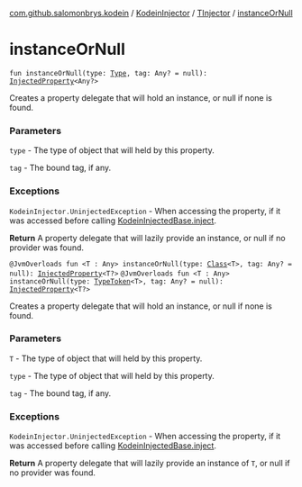 [com.github.salomonbrys.kodein](../../index.md) / [KodeinInjector](../index.md) / [TInjector](index.md) / [instanceOrNull](.)

# instanceOrNull

`fun instanceOrNull(type: `[`Type`](http://docs.oracle.com/javase/6/docs/api/java/lang/reflect/Type.html)`, tag: Any? = null): `[`InjectedProperty`](../../-injected-property/index.md)`<Any?>`

Creates a property delegate that will hold an instance, or null if none is found.

### Parameters

`type` - The type of object that will held by this property.

`tag` - The bound tag, if any.

### Exceptions

`KodeinInjector.UninjectedException` - When accessing the property, if it was accessed before calling [KodeinInjectedBase.inject](../../-kodein-injected-base/inject.md).

**Return**
A property delegate that will lazily provide an instance, or null if no provider was found.

`@JvmOverloads fun <T : Any> instanceOrNull(type: `[`Class`](http://docs.oracle.com/javase/6/docs/api/java/lang/Class.html)`<T>, tag: Any? = null): `[`InjectedProperty`](../../-injected-property/index.md)`<T?>`
`@JvmOverloads fun <T : Any> instanceOrNull(type: `[`TypeToken`](../../-type-token/index.md)`<T>, tag: Any? = null): `[`InjectedProperty`](../../-injected-property/index.md)`<T?>`

Creates a property delegate that will hold an instance, or null if none is found.

### Parameters

`T` - The type of object that will held by this property.

`type` - The type of object that will held by this property.

`tag` - The bound tag, if any.

### Exceptions

`KodeinInjector.UninjectedException` - When accessing the property, if it was accessed before calling [KodeinInjectedBase.inject](../../-kodein-injected-base/inject.md).

**Return**
A property delegate that will lazily provide an instance of `T`, or null if no provider was found.

